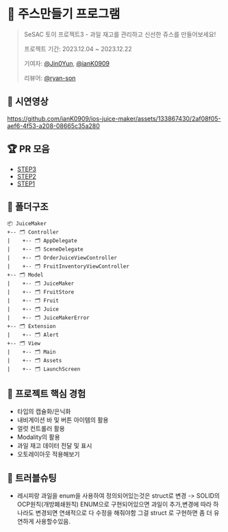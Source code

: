 # 🧃 주스만들기 프로그램

> SeSAC 토이 프로젝트3 - 과일 재고를 관리하고 신선한 쥬스를 만들어보세요!
> 
> 프로젝트 기간: 2023.12.04 ~ 2023.12.22
>
> 기여자: <td><a href="https://github.com/Jin0Yun">@Jin0Yun</a></td>, <td><a href="https://github.com/ianK0909">@ianK0909</a></td>
>
> 리뷰어: <td><a href="https://github.com/ryan-son">@ryan-son</a></td>

## 📱 시연영상

https://github.com/ianK0909/ios-juice-maker/assets/133867430/2af08f05-aef6-4f53-a208-08665c35a280

## 🏆 PR 모음
- <td><a href="https://github.com/ryan-son](https://github.com/tasty-code/ios-juice-maker/pull/116">STEP3</a></td>
- <td><a href="https://github.com/tasty-code/ios-juice-maker/pull/100">STEP2</a></td>
- <td><a href="https://github.com/tasty-code/ios-juice-maker/pull/83">STEP1</a></td>

## 📂 폴더구조
```
📦 JuiceMaker
+-- 🗂 Controller
|    +-- 🗂 AppDelegate
|    +-- 🗂 SceneDelegate
|    +-- 🗂 OrderJuiceViewController
|    +-- 🗂 FruitInventoryViewController
+-- 🗂 Model
|    +-- 🗂 JuiceMaker
|    +-- 🗂 FruitStore
|    +-- 🗂 Fruit
|    +-- 🗂 Juice
|    +-- 🗂 JuiceMakerError
+-- 🗂 Extension
|    +-- 🗂 Alert
+-- 🗂 View
|    +-- 🗂 Main
|    +-- 🗂 Assets
|    +-- 🗂 LaunchScreen
```

## 📝 프로젝트 핵심 경험
- 타입의 캡슐화/은닉화
- 내비게이션 바 및 버튼 아이템의 활용
- 얼럿 컨트롤러 활용
- Modality의 활용
- 과일 재고 데이터 전달 및 표시
- 오토레이아웃 적용해보기
    
## 🤔 트러블슈팅
- 레시피랑 과일을 enum을 사용하여 정의되어있는것은 struct로 변경
  -> SOLID의 OCP원칙(개방폐쇄원칙) ENUM으로 구현되어있으면 과일이 추가,변경에 따라 하나라도 변경되면 연쇄적으로 다 수정을 해줘야함 그걸 struct 로 구현하면 좀 더 유연하게 사용할수있음.
